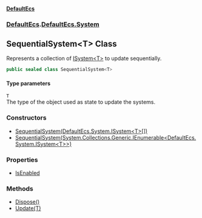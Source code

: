 #### [DefaultEcs](./index.md 'index')
### [DefaultEcs](./index.md 'index').[DefaultEcs.System](./DefaultEcs-System.md 'DefaultEcs.System')
## SequentialSystem&lt;T&gt; Class
Represents a collection of [ISystem&lt;T&gt;](./DefaultEcs-System-ISystem-T-.md 'DefaultEcs.System.ISystem&lt;T&gt;') to update sequentially.  
```C#
public sealed class SequentialSystem<T>
```
#### Type parameters
<a name='DefaultEcs-System-SequentialSystem-T--T'></a>
`T`  
The type of the object used as state to update the systems.  
### Constructors
- [SequentialSystem(DefaultEcs.System.ISystem&lt;T&gt;[])](./DefaultEcs-System-SequentialSystem-T--SequentialSystem(DefaultEcs-System-ISystem-T---).md 'DefaultEcs.System.SequentialSystem&lt;T&gt;.SequentialSystem(DefaultEcs.System.ISystem&lt;T&gt;[])')
- [SequentialSystem(System.Collections.Generic.IEnumerable&lt;DefaultEcs.System.ISystem&lt;T&gt;&gt;)](./DefaultEcs-System-SequentialSystem-T--SequentialSystem(System-Collections-Generic-IEnumerable-DefaultEcs-System-ISystem-T--).md 'DefaultEcs.System.SequentialSystem&lt;T&gt;.SequentialSystem(System.Collections.Generic.IEnumerable&lt;DefaultEcs.System.ISystem&lt;T&gt;&gt;)')
### Properties
- [IsEnabled](./DefaultEcs-System-SequentialSystem-T--IsEnabled.md 'DefaultEcs.System.SequentialSystem&lt;T&gt;.IsEnabled')
### Methods
- [Dispose()](./DefaultEcs-System-SequentialSystem-T--Dispose().md 'DefaultEcs.System.SequentialSystem&lt;T&gt;.Dispose()')
- [Update(T)](./DefaultEcs-System-SequentialSystem-T--Update(T).md 'DefaultEcs.System.SequentialSystem&lt;T&gt;.Update(T)')
